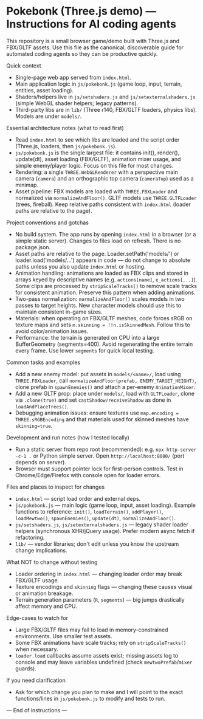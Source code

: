 <!-- .github/copilot-instructions.md - guidance for AI coding agents in this repo -->
# Pokebonk (Three.js demo) — Instructions for AI coding agents

This repository is a small browser game/demo built with Three.js and FBX/GLTF assets. Use this file as the canonical, discoverable guide for automated coding agents so they can be productive quickly.

Quick context
- Single-page web app served from `index.html`.
- Main application logic in `js/pokebonk.js` (game loop, input, terrain, entities, asset loading).
- Shaders/helpers live in `js/setshaders.js` and `js/setexternalshaders.js` (simple WebGL shader helpers; legacy patterns).
- Third-party libs are in `lib/` (Three r140, FBX/GLTF loaders, physics libs). Models are under `models/`.

Essential architecture notes (what to read first)
- Read `index.html` to see which libs are loaded and the script order (Three.js, loaders, then `js/pokebonk.js`).
- `js/pokebonk.js` is the single largest file: it contains init(), render(), update(dt), asset loading (FBX/GLTF), animation mixer usage, and simple enemy/player logic. Focus on this file for most changes.
- Rendering: a single `THREE.WebGLRenderer` with a perspective main camera (`camera`) and an orthographic top camera (`cameraTop`) used as a minimap.
- Asset pipeline: FBX models are loaded with `THREE.FBXLoader` and normalized via `normalizeAndFloor()`. GLTF models use `THREE.GLTFLoader` (trees, fireball). Keep relative paths consistent with `index.html` (loader paths are relative to the page).

Project conventions and gotchas
- No build system. The app runs by opening `index.html` in a browser (or a simple static server). Changes to files load on refresh. There is no package.json.
- Asset paths are relative to the page. Loader.setPath('models/') or loader.load('models/...') appears in code — do not change to absolute paths unless you also update `index.html` or hosting.
- Animation handling: animations are loaded as FBX clips and stored in arrays keyed by descriptive names (e.g. `actions[name]`, `e_actions[...]`). Some clips are processed by `stripScaleTracks()` to remove scale tracks for consistent animation. Preserve this pattern when adding animations.
- Two-pass normalization: `normalizeAndFloor()` scales models in two passes to target heights. New character models should use this to maintain consistent in-game sizes.
- Materials: when operating on FBX/GLTF meshes, code forces sRGB on texture maps and sets `m.skinning = !!n.isSkinnedMesh`. Follow this to avoid color/animation issues.
- Performance: the terrain is generated on CPU into a large BufferGeometry (segments=400). Avoid regenerating the entire terrain every frame. Use lower `segments` for quick local testing.

Common tasks and examples
- Add a new enemy model: put assets in `models/<name>/`, load using `THREE.FBXLoader`, call `normalizeAndFloor(prefab, ENEMY_TARGET_HEIGHT)`, clone prefab in `spawnEnemies()` and attach a per-enemy `AnimationMixer`.
- Add a new GLTF prop: place under `models/`, load with `GLTFLoader`, clone via `.clone(true)` and set `castShadow/receiveShadow` as done in `loadAndPlaceTrees()`.
- Debugging animation issues: ensure textures use `map.encoding = THREE.sRGBEncoding` and that materials used for skinned meshes have `skinning=true`.

Development and run notes (how I tested locally)
- Run a static server from repo root (recommended): e.g. `npx http-server -c-1 .` or Python simple server. Open `http://localhost:8080/` (port depends on server).
- Browser must support pointer lock for first-person controls. Test in Chrome/Edge/Firefox with console open for loader errors.

Files and places to inspect for changes
- `index.html` — script load order and external deps.
- `js/pokebonk.js` — main logic (game loop, input, asset loading). Example functions to reference: `init()`, `loadTerrain()`, `addPlayer()`, `loadMewtwo()`, `spawnEnemies()`, `update(dt)`, `normalizeAndFloor()`.
- `js/setshaders.js`, `js/setexternalshaders.js` — legacy shader loader helpers (synchronous XHR/jQuery usage). Prefer modern async fetch if refactoring.
- `lib/` — vendor libraries; don't edit unless you know the upstream change implications.

What NOT to change without testing
- Loader ordering in `index.html` — changing loader order may break FBX/GLTF usage.
- Texture encodings and `skinning` flags — changing these causes visual or animation breakage.
- Terrain generation parameters (`R`, `segments`) — big jumps drastically affect memory and CPU.

Edge-cases to watch for
- Large FBX/GLTF files may fail to load in memory-constrained environments. Use smaller test assets.
- Some FBX animations have scale tracks; rely on `stripScaleTracks()` when necessary.
- `loader.load` callbacks assume assets exist; missing assets log to console and may leave variables undefined (check `mewtwoPrefab`/`mixer` guards).

If you need clarification
- Ask for which change you plan to make and I will point to the exact functions/lines in `js/pokebonk.js` to modify and tests to run.

— End of instructions —
